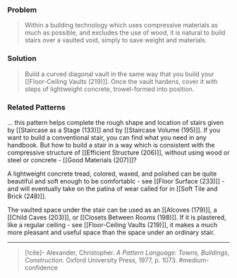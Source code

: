 ### Problem
>Within a building technology which uses compressive materials as much as possible, and excludes the use of wood, it is natural to build stairs over a vaulted void, simply to save weight and materials.

### Solution
>Build a curved diagonal vault in the same way that you build your [[Floor-Ceiling Vaults (219)]]. Once the vault hardens, cover it with steps of lightweight concrete, trowel-formed into position.

### Related Patterns
... this pattern helps complete the rough shape and location of stairs given by [[Staircase as a Stage (133)]] and by [[Staircase Volume (195)]]. If you want to build a conventional stair, you can find what you need in any handbook. But how to build a stair in a way which is consistent with the compressive structure of [[Efficient Structure (206)]], without using wood or steel or concrete - [[Good Materials (207)]]?

A lightweight concrete tread, colored, waxed, and polished can be quite beautiful and soft enough to be comfortablc - see [[Floor Surface (233)]] - and will eventually take on the patina of wear called for in [[Soft Tile and Brick (248)]].

The vaulted space under the stair can be used as an [[Alcoves (179)]], a [[Child Caves (203)]], or [[Closets Between Rooms (198)]]. If it is plastered, like a regular ceiling - see [[Floor-Ceiling Vaults (219)]], it makes a much more pleasant and useful space than the space under an ordinary stair.

---

> [!cite]- Alexander, Christopher. _A Pattern Language: Towns, Buildings, Construction_. Oxford University Press, 1977, p. 1073.
> #medium-confidence 